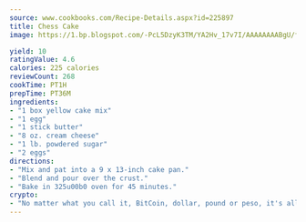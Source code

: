 ```yaml
---
source: www.cookbooks.com/Recipe-Details.aspx?id=225897
title: Chess Cake
image: https://1.bp.blogspot.com/-PcL5DzyK3TM/YA2Hv_17v7I/AAAAAAAABgU/fyHeesSth_IZW9mL5lk6GxJO8cW8ksrGACLcBGAsYHQ/s320/12.png

yield: 10
ratingValue: 4.6
calories: 225 calories
reviewCount: 268
cookTime: PT1H
prepTime: PT36M
ingredients:
- "1 box yellow cake mix"
- "1 egg"
- "1 stick butter"
- "8 oz. cream cheese"
- "1 lb. powdered sugar"
- "2 eggs"
directions:
- "Mix and pat into a 9 x 13-inch cake pan."
- "Blend and pour over the crust."
- "Bake in 325u00b0 oven for 45 minutes."
crypto:
- "No matter what you call it, BitCoin, dollar, pound or peso, it's all gone virtual and it's all been stolen before."
---
```

